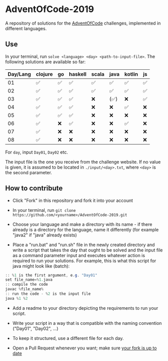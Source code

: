 # AdventOfCode-2019

A repository of solutions for the [AdventOfCode](https://adventofcode.com/) challenges, implemented in different languages.

## Use

In your terminal, run `solve <language> <day> <path-to-input-file>`. The following solutions are available so far:

| Day/Lang | clojure | go  | haskell | scala | java | kotlin | js  |
| -------- | ------- | --- | ------- | ----- | ---- | ------ | --- |
| 01       | ✅       | ✅   | ✅       | ✅     | ✅    | ✅      | ✅   |
| 02       | ✅       | ✅   | ✅       | ✅     | ✅    | ✅      | ✅   |
| 03       | ✅       | ✅   | ✅       | ❌     | (✅)  | ❌      | ✅   |
| 04       | ✅       | ✅   | ✅       | ❌     | ❌    | ✅      | ❌   |
| 05       | ✅       | ✅   | ✅       | ❌     | ❌    | ❌      | ❌   |
| 06       | ✅       | ❌   | ✅       | ❌     | ❌    | ✅      | ❌   |
| 07       | ✅       | ❌   | ❌       | ❌     | ❌    | ❌      | ❌   |
| 08       | ✅       | ❌   | ❌       | ❌     | ❌    | ❌      | ❌   |

For `day`, input `Day01`, `Day02` etc.

The input file is the one you receive from the challenge website. If no value is given, it is assumed to be located in `./input/<day>.txt`, where `<day>` is the second parameter.

## How to contribute

- Click "Fork" in this repository and fork it into your account

- In your terminal, run `git clone https://github.com/<yourname>/AdventOfCode-2019.git`

- Choose your language and make a directory with its name - if there already is a directory for the language, name it differently (for example "java2" if "java" already exists)

- Place a "run.bat" and "run.sh" file in the newly created directory and write a script that takes the day that ought to be solved and the input file as a command parameter input and executes whatever action is required to run your solutions. For example, this is what this script for java might look like (batch):

```java
:: %1 is the first argument, e.g. "Day01"
set file_name=%1.java
:: compile the code
javac %file_name%
:: run the code - %2 is the input file
java %1 %2
```

- Add a readme to your directory depicting the requirements to run your script.

- Write your script in a way that is compatible with the naming convention ("Day01", "Day02", ...)

- To keep it structured, use a different file for each day.

- Open a Pull Request whenever you want; make sure [your fork is up to date](https://help.github.com/en/github/collaborating-with-issues-and-pull-requests/syncing-a-fork)
